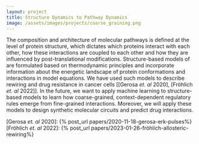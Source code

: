 ```yaml
---
layout: project
title: Structure Dynamics to Pathway Dynamics
image: /assets/images/projects/coarse_graining.png
---
```


The composition and architecture of molecular pathways is defined at the level of protein structure, which dictates which proteins interact with each other, how these interactions are coupled to each other and how they are influenced by post-translational modifications. Structure-based models of are formulated based on thermodynamic principles and incorporate information about the energetic landscape of protein conformations and interactions in model equations. We have used such models to describe rewiring and drug resistance in cancer cells \[[Gerosa *et. al* 2020], [Fröhlich *et. al* 2022]\]. In the future, we want to apply machine learning to structure-based models to learn how coarse-grained, context-dependent regulatory rules emerge from fine-grained interactions. Moreover, we will apply these models to design synthetic molecular circuits and predict drug interactions.

[Gerosa *et. al* 2020]: {% post_url papers/2020-11-18-gerosa-erk-pulses%}
[Fröhlich *et. al* 2022]: {% post_url papers/2023-01-26-fröhlich-allosteric-rewiring%}